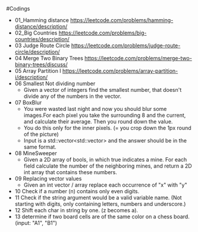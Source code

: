 #Codings

- 01_Hamming distance https://leetcode.com/problems/hamming-distance/description/
- 02_Big Countries https://leetcode.com/problems/big-countries/description/
- 03 Judge Route Circle
https://leetcode.com/problems/judge-route-circle/description/
- 04 Merge Two Binary Trees https://leetcode.com/problems/merge-two-binary-trees/discuss/
- 05 Array Partition I https://leetcode.com/problems/array-partition-i/description/
- 06 Smallest Not dividing number
  - Given a vector of integers find the smallest number, that doesn't divide any of the numbers in the vector.
- 07 BoxBlur
  - You were wasted last night and now you should blur some images.For each pixel you take the surrounding 8 and the current, and calculate their average. Then you round down the value.
  - You do this only for the inner pixels. (= you crop down the 1px round of the picture)
  - Input is a std::vector<std::vector<int>> and the answer should be in the same format.
- 08 MineSweeper
  - Given a 2D array of bools, in which true indicates a mine. For each field calculate the number of the neighboring mines, and return a 2D int array that contains these numbers.
- 09 Replacing vector values
  - Given an int vector / array replace each occurrence of "x" with "y"
- 10 Check if a number (n) contains only even digits.
- 11 Check if the string argument would be a valid variable name. (Not starting with digits, only containing letters, numbers and underscore.)
- 12 Shift each char in string by one. (z becomes a).
- 13 determine if two board cells are of the same color on a chess board. (input: "A1", "B1")
